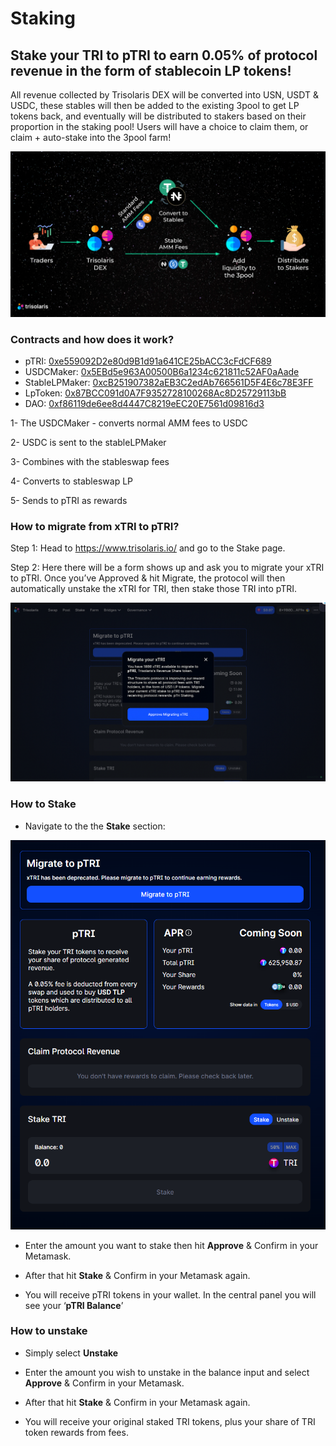 # Staking

## Stake your TRI to pTRI to earn 0.05% of protocol revenue in the form of stablecoin LP tokens!

All revenue collected by Trisolaris DEX will be converted into USN, USDT & USDC, these stables will then be added to the existing 3pool to get LP tokens back, and eventually will be distributed to stakers based on their proportion in the staking pool! Users will have a choice to claim them, or claim + auto-stake into the 3pool farm!

![Farm](img/ptri1.png)

### Contracts and how does it work?

* pTRI: [0xe559092D2e80d9B1d91a641CE25bACC3cFdCF689](https://aurorascan.dev/address/0xe559092D2e80d9B1d91a641CE25bACC3cFdCF689)
* USDCMaker: [0x5EBd5e963A00500B6a1234c621811c52AF0aAade](https://aurorascan.dev/address/0x5EBd5e963A00500B6a1234c621811c52AF0aAade)
* StableLPMaker: [0xcB251907382aEB3C2edAb766561D5F4E6c78E3FF](https://aurorascan.dev/address/0xcB251907382aEB3C2edAb766561D5F4E6c78E3FF)
* LpToken: [0x87BCC091d0A7F9352728100268Ac8D25729113bB](https://aurorascan.dev/address/0x87BCC091d0A7F9352728100268Ac8D25729113bB)
* DAO: [0xf86119de6ee8d4447C8219eEC20E7561d09816d3](https://aurorascan.dev/address/0xf86119de6ee8d4447C8219eEC20E7561d09816d3)

1- The USDCMaker - converts normal AMM fees to USDC

2- USDC is sent to the stableLPMaker

3- Combines with the stableswap fees

4- Converts to stableswap LP

5- Sends to pTRI as rewards

### How to migrate from xTRI to pTRI?

Step 1: Head to https://www.trisolaris.io/ and go to the Stake page.

Step 2: Here there will be a form shows up and ask you to migrate your xTRI to pTRI. Once you’ve Approved & hit Migrate, the protocol will then automatically unstake the xTRI for TRI, then stake those TRI into pTRI.

![Farm](img/ptri2.png)

### How to Stake

- Navigate to the the **Stake** section:

![Farm](img/ptri.png)

- Enter the amount you want to stake then hit **Approve** & Confirm in your Metamask.

- After that hit **Stake** & Confirm in your Metamask again.

- You will receive pTRI tokens in your wallet. In the central panel you will see your ‘**pTRI Balance**’

### How to unstake

- Simply select **Unstake**

- Enter the amount you wish to unstake in the balance input and select **Approve** & Confirm in your Metamask.

- After that hit **Stake** & Confirm in your Metamask again.

- You will receive your original staked TRI tokens, plus your share of TRI token rewards from fees.
